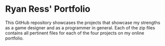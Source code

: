 # Ryan Ress' Portfolio
This GitHub repository showcases the projects that showcase my strengths as a game designer and as a programmer in general. Each of the zip files contains all pertinent files for each of the four projects on my online portfolio. 
